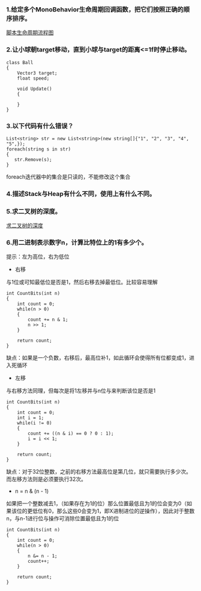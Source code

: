 

### 1.给定多个MonoBehavior生命周期回调函数，把它们按照正确的顺序排序。
[脚本生命周期流程图](https://github.com/RainForB/Learn/blob/master/Interview%20Questions/Unity/%E8%84%9A%E6%9C%AC%E7%94%9F%E5%91%BD%E5%91%A8%E6%9C%9F%E6%B5%81%E7%A8%8B%E5%9B%BE.md)

### 2.让小球朝target移动，直到小球与target的距离<=1f时停止移动。

    class Ball
    {
        Vector3 target;
        float speed;

        void Update()
        {

        }
    }

### 3.以下代码有什么错误？

    List<string> str = new List<string>(new string[]{"1", "2", "3", "4", "5",});
    foreach(string s in str)
    {
       str.Remove(s);
    }
foreach迭代器中的集合是只读的，不能修改这个集合
### 4.描述Stack与Heap有什么不同，使用上有什么不同。

### 5.求二叉树的深度。  
[求二叉树的深度](https://github.com/RainForB/Learn/blob/master/Code/LeetCode/LeetCode_Qinyu/MaximumDepthOfBinaryTree_104/MaximumDepthOfBinaryTree_104.cs)

### 6.用二进制表示数字n，计算比特位上的1有多少个。
提示：左为高位，右为低位
- 右移

与1位或可知最低位是否是1，然后右移去掉最低位。比较容易理解

    int CountBits(int n)
    {
        int count = 0;
        while(n > 0)
        {
            count += n & 1;
            n >> 1;
        }

        return count;
    }

缺点：如果是一个负数，右移后，最高位补1，如此循环会使得所有位都变成1，进入死循环
- 左移

与右移方法同理，但每次是将1左移并与n位与来判断该位是否是1

    int CountBits(int n)
    {
        int count = 0;
        int i = 1;
        while(i != 0)
        {
            count += ((n & i) == 0 ? 0 : 1);
            i = i << 1;
        }

        return count;
    }

缺点：对于32位整数，之前的右移方法最高位是第几位，就只需要执行多少次。而左移方法则是必须要执行32次。
- n = n & (n - 1) 

如果把一个整数减去1，（如果存在为1的位）那么位置最低且为1的位会变为0（如果该位的更低位有0，那么这些0会变为1，即X进制进位的逆操作），因此对于整数n，与n-1进行位与操作可消除位置最低且为1的位

    int CountBits(int n)
    {
        int count = 0;
        while(n > 0)
        {
            n &= n - 1;
            count++;
        }

        return count;
    }
